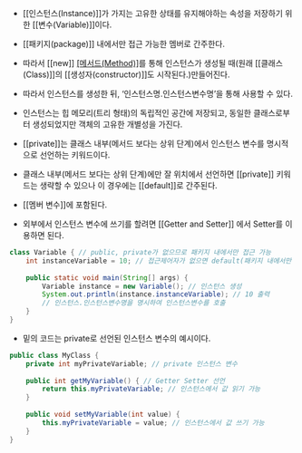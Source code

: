 
- [[인스턴스(Instance)]]가 가지는 고유한 상태를 유지해야하는 속성을 저장하기 위한 [[변수(Variable)]]이다.
- [[패키지(package)]] 내에서만 접근 가능한 멤버로 간주한다.
- 따라서 [[new]] [[메서드(Method)]]()를 통해 인스턴스가 생성될 때(원래 [[클래스(Class)]]의 [[생성자(constructor)]]도 시작된다.)만들어진다.
- 따라서 인스턴스를 생성한 뒤, ‘인스턴스명.인스턴스변수명’을 통해 사용할 수 있다.

- 인스턴스는 힙 메모리(트리 형태)의 독립적인 공간에 저장되고, 동일한 클래스로부터 생성되었지만 객체의 고유한 개별성을 가진다.
- [[private]]는 클래스 내부(메서드 보다는 상위 단계)에서 인스턴스 변수를 명시적으로 선언하는 키워드이다.
- 클래스 내부(메서드 보다는 상위 단계)에만 잘 위치에서 선언하면 [[private]] 키워드는 생략할 수 있으나 이 경우에는 [[default]]로 간주된다.
- [[멤버 변수]]에 포함된다.

- 외부에서 인스턴스 변수에 쓰기를 할려면 [[Getter and Setter]] 에서 Setter를 이용하면 된다.


```java
class Variable { // public, private가 없으므로 패키지 내에서만 접근 가능
    int instanceVariable = 10; // 접근제어자가 없으면 default(패키지 내에서만 접근 가능)로 간주된다. 클래스 내에 인스턴스 변수 선언
    
    public static void main(String[] args) {
        Variable instance = new Variable(); // 인스턴스 생성
        System.out.println(instance.instanceVariable); // 10 출력
        // 인스턴스.인스턴스변수명을 명시하여 인스턴스변수를 호출
    }
}
```


- 밑의 코드는 private로 선언된 인스턴스 변수의 예시이다.

```java
public class MyClass {
    private int myPrivateVariable; // private 인스턴스 변수
    
	public int getMyVariable() { // Getter Setter 선언
        return this.myPrivateVariable; // 인스턴스에서 값 읽기 가능
    }
	
	public void setMyVariable(int value) { 
        this.myPrivateVariable = value; // 인스턴스에서 값 쓰기 가능
    }
}
```
